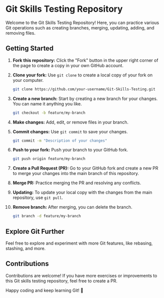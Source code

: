 # Git Skills Testing Repository

Welcome to the Git Skills Testing Repository! Here, you can practice various Git operations such as creating branches, merging, updating, adding, and removing files. 

## Getting Started

1. **Fork this repository:** Click the "Fork" button in the upper right corner of the page to create a copy in your own GitHub account.

2. **Clone your fork:** Use `git clone` to create a local copy of your fork on your computer.

    ```bash
    git clone https://github.com/your-username/Git-Skills-Testing.git
    ```

3. **Create a new branch:** Start by creating a new branch for your changes. You can name it anything you like.

    ```bash
    git checkout -b feature/my-branch
    ```

4. **Make changes:** Add, edit, or remove files in your branch.

5. **Commit changes:** Use `git commit` to save your changes.

    ```bash
    git commit -m "Description of your changes"
    ```

6. **Push to your fork:** Push your branch to your GitHub fork.

    ```bash
    git push origin feature/my-branch
    ```

7. **Create a Pull Request (PR):** Go to your GitHub fork and create a new PR to merge your changes into the main branch of this repository.

8. **Merge PR:** Practice merging the PR and resolving any conflicts.

9. **Updating:** To update your local copy with the changes from the main repository, use `git pull`.

10. **Remove branch:** After merging, you can delete the branch.

    ```bash
    git branch -d feature/my-branch
    ```

## Explore Git Further

Feel free to explore and experiment with more Git features, like rebasing, stashing, and more.

## Contributions

Contributions are welcome! If you have more exercises or improvements to this Git skills testing repository, feel free to create a PR.

Happy coding and keep learning Git! 🚀
